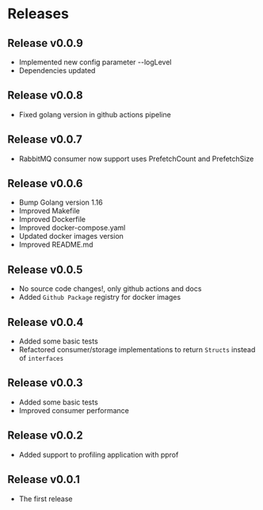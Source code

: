 # Releases

## Release v0.0.9

* Implemented new config parameter --logLevel
* Dependencies updated

## Release v0.0.8

* Fixed golang version in github actions pipeline

## Release v0.0.7

* RabbitMQ consumer now support uses PrefetchCount and PrefetchSize

## Release v0.0.6

* Bump Golang version 1.16
* Improved Makefile
* Improved Dockerfile
* Improved docker-compose.yaml
* Updated docker images version
* Improved README.md

## Release v0.0.5

* No source code changes!, only github actions and docs
* Added `Github Package` registry for docker images

## Release v0.0.4

* Added some basic tests
* Refactored consumer/storage implementations to return `Structs` instead of `interfaces`

## Release v0.0.3

* Added some basic tests
* Improved consumer performance

## Release v0.0.2

* Added support to profiling application with pprof

## Release v0.0.1

* The first release
